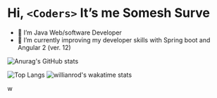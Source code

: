# Hi, `<Coders>` It’s me Somesh Surve
- 👀 I’m Java Web/software Developer
- 🌱 I’m currently improving my developer skills with Spring boot and Angular 2 (ver. 12)



![Anurag's GitHub stats](https://github-readme-stats.vercel.app/api?username=someshsurve&hide=contribs,prs&count_private=true&show_icons=true&theme=radical)

<!-- [![Readme Card](https://github-readme-stats.vercel.app/api/pin/?username=someshsurve&repo=Portfolio-2021)]
[![Readme Card](https://github-readme-stats.vercel.app/api/pin/?username=someshsurve&repo=github-readme-stats)] -->

![Top Langs](https://github-readme-stats.vercel.app/api/top-langs/?username=someshsurve)
![willianrod's wakatime stats](https://github-readme-stats.vercel.app/api/wakatime?username=someshsurve&v=2)



w
